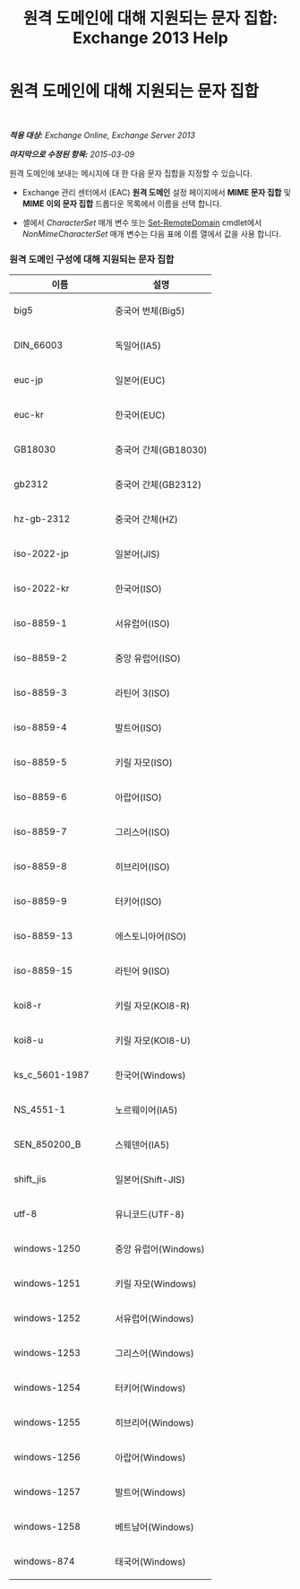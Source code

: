 ﻿---
title: '원격 도메인에 대해 지원되는 문자 집합: Exchange 2013 Help'
TOCTitle: 원격 도메인에 대해 지원되는 문자 집합
ms:assetid: 66023a62-1fd3-4019-be2b-4e7147db148a
ms:mtpsurl: https://technet.microsoft.com/ko-kr/library/Aa998600(v=EXCHG.150)
ms:contentKeyID: 52057931
ms.date: 05/22/2018
mtps_version: v=EXCHG.150
ms.translationtype: MT
---

# 원격 도메인에 대해 지원되는 문자 집합

 

_**적용 대상:** Exchange Online, Exchange Server 2013_

_**마지막으로 수정된 항목:** 2015-03-09_

원격 도메인에 보내는 메시지에 대 한 다음 문자 집합을 지정할 수 있습니다.

  - Exchange 관리 센터에서 (EAC) **원격 도메인** 설정 페이지에서 **MIME 문자 집합** 및 **MIME 이외 문자 집합** 드롭다운 목록에서 이름을 선택 합니다.

  - 셸에서 *CharacterSet* 매개 변수 또는 [Set-RemoteDomain](https://technet.microsoft.com/ko-kr/library/aa997857\(v=exchg.150\)) cmdlet에서 *NonMimeCharacterSet* 매개 변수는 다음 표에 이름 열에서 값을 사용 합니다.

### 원격 도메인 구성에 대해 지원되는 문자 집합

<table>
<colgroup>
<col style="width: 50%" />
<col style="width: 50%" />
</colgroup>
<thead>
<tr class="header">
<th>이름</th>
<th>설명</th>
</tr>
</thead>
<tbody>
<tr class="odd">
<td><p>big5</p></td>
<td><p>중국어 번체(Big5)</p></td>
</tr>
<tr class="even">
<td><p>DIN_66003</p></td>
<td><p>독일어(IA5)</p></td>
</tr>
<tr class="odd">
<td><p>euc-jp</p></td>
<td><p>일본어(EUC)</p></td>
</tr>
<tr class="even">
<td><p>euc-kr</p></td>
<td><p>한국어(EUC)</p></td>
</tr>
<tr class="odd">
<td><p>GB18030</p></td>
<td><p>중국어 간체(GB18030)</p></td>
</tr>
<tr class="even">
<td><p>gb2312</p></td>
<td><p>중국어 간체(GB2312)</p></td>
</tr>
<tr class="odd">
<td><p>hz-gb-2312</p></td>
<td><p>중국어 간체(HZ)</p></td>
</tr>
<tr class="even">
<td><p>iso-2022-jp</p></td>
<td><p>일본어(JIS)</p></td>
</tr>
<tr class="odd">
<td><p>iso-2022-kr</p></td>
<td><p>한국어(ISO)</p></td>
</tr>
<tr class="even">
<td><p>iso-8859-1</p></td>
<td><p>서유럽어(ISO)</p></td>
</tr>
<tr class="odd">
<td><p>iso-8859-2</p></td>
<td><p>중앙 유럽어(ISO)</p></td>
</tr>
<tr class="even">
<td><p>iso-8859-3</p></td>
<td><p>라틴어 3(ISO)</p></td>
</tr>
<tr class="odd">
<td><p>iso-8859-4</p></td>
<td><p>발트어(ISO)</p></td>
</tr>
<tr class="even">
<td><p>iso-8859-5</p></td>
<td><p>키릴 자모(ISO)</p></td>
</tr>
<tr class="odd">
<td><p>iso-8859-6</p></td>
<td><p>아랍어(ISO)</p></td>
</tr>
<tr class="even">
<td><p>iso-8859-7</p></td>
<td><p>그리스어(ISO)</p></td>
</tr>
<tr class="odd">
<td><p>iso-8859-8</p></td>
<td><p>히브리어(ISO)</p></td>
</tr>
<tr class="even">
<td><p>iso-8859-9</p></td>
<td><p>터키어(ISO)</p></td>
</tr>
<tr class="odd">
<td><p>iso-8859-13</p></td>
<td><p>에스토니아어(ISO)</p></td>
</tr>
<tr class="even">
<td><p>iso-8859-15</p></td>
<td><p>라틴어 9(ISO)</p></td>
</tr>
<tr class="odd">
<td><p>koi8-r</p></td>
<td><p>키릴 자모(KOI8-R)</p></td>
</tr>
<tr class="even">
<td><p>koi8-u</p></td>
<td><p>키릴 자모(KOI8-U)</p></td>
</tr>
<tr class="odd">
<td><p>ks_c_5601-1987</p></td>
<td><p>한국어(Windows)</p></td>
</tr>
<tr class="even">
<td><p>NS_4551-1</p></td>
<td><p>노르웨이어(IA5)</p></td>
</tr>
<tr class="odd">
<td><p>SEN_850200_B</p></td>
<td><p>스웨덴어(IA5)</p></td>
</tr>
<tr class="even">
<td><p>shift_jis</p></td>
<td><p>일본어(Shift-JIS)</p></td>
</tr>
<tr class="odd">
<td><p>utf-8</p></td>
<td><p>유니코드(UTF-8)</p></td>
</tr>
<tr class="even">
<td><p>windows-1250</p></td>
<td><p>중앙 유럽어(Windows)</p></td>
</tr>
<tr class="odd">
<td><p>windows-1251</p></td>
<td><p>키릴 자모(Windows)</p></td>
</tr>
<tr class="even">
<td><p>windows-1252</p></td>
<td><p>서유럽어(Windows)</p></td>
</tr>
<tr class="odd">
<td><p>windows-1253</p></td>
<td><p>그리스어(Windows)</p></td>
</tr>
<tr class="even">
<td><p>windows-1254</p></td>
<td><p>터키어(Windows)</p></td>
</tr>
<tr class="odd">
<td><p>windows-1255</p></td>
<td><p>히브리어(Windows)</p></td>
</tr>
<tr class="even">
<td><p>windows-1256</p></td>
<td><p>아랍어(Windows)</p></td>
</tr>
<tr class="odd">
<td><p>windows-1257</p></td>
<td><p>발트어(Windows)</p></td>
</tr>
<tr class="even">
<td><p>windows-1258</p></td>
<td><p>베트남어(Windows)</p></td>
</tr>
<tr class="odd">
<td><p>windows-874</p></td>
<td><p>태국어(Windows)</p></td>
</tr>
</tbody>
</table>

